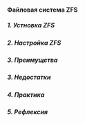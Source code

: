 #### Файловая система ZFS

##### 1. Устновка ZFS



##### 2. Настройка ZFS



##### 3. Преимущетва



##### 3. Недостатки



##### 4. Практика



##### 5. Рефлексия
